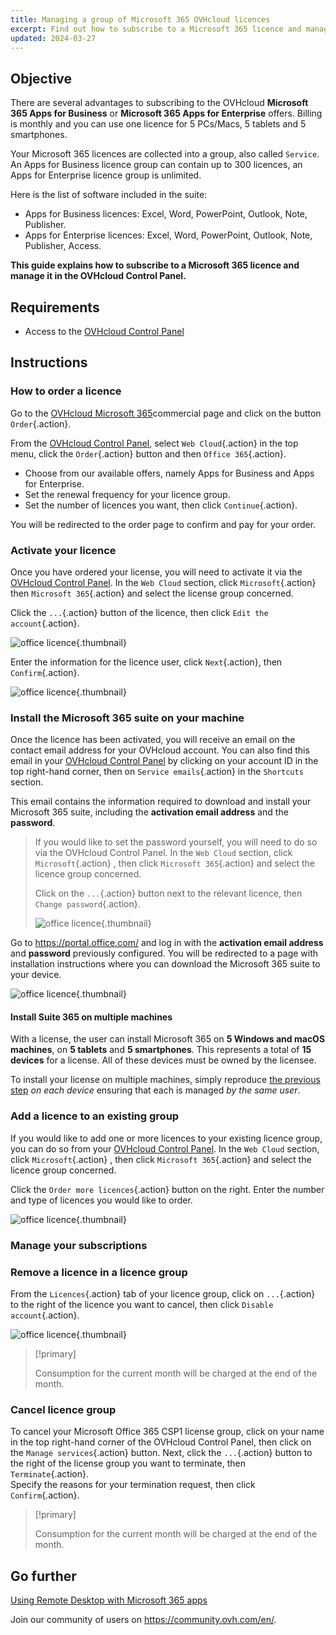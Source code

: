 ```yaml
---
title: Managing a group of Microsoft 365 OVHcloud licences
excerpt: Find out how to subscribe to a Microsoft 365 licence and manage it in the OVHcloud Control Panel
updated: 2024-03-27
---
```


## Objective

There are several advantages to subscribing to the OVHcloud **Microsoft 365 Apps for Business** or **Microsoft 365 Apps for Enterprise** offers. Billing is monthly and you can use one licence for 5 PCs/Macs, 5 tablets and 5 smartphones.

Your Microsoft 365 licences are collected into a group, also called `Service`. An Apps for Business licence group can contain up to 300 licences, an Apps for Enterprise licence group is unlimited.

Here is the list of software included in the suite:

- Apps for Business licences: Excel, Word, PowerPoint, Outlook, Note, Publisher.
- Apps for Enterprise licences: Excel, Word, PowerPoint, Outlook, Note, Publisher, Access.

**This guide explains how to subscribe to a Microsoft 365 licence and manage it in the OVHcloud Control Panel.**

## Requirements

- Access to the [OVHcloud Control Panel](/links/manager)

## Instructions

### How to order a licence

Go to the [OVHcloud Microsoft 365](https://www.ovhcloud.com/en-gb/collaborative-tools/microsoft-365/)commercial page and click on the button `Order`{.action}.

From the [OVHcloud Control Panel](/links/manager), select `Web Cloud`{.action} in the top menu, click the `Order`{.action} button and then `Office 365`{.action}.

- Choose from our available offers, namely Apps for Business and Apps for Enterprise.
- Set the renewal frequency for your licence group.
- Set the number of licences you want, then click `Continue`{.action}.

You will be redirected to the order page to confirm and pay for your order.

### Activate your licence

Once you have ordered your license, you will need to activate it via the [OVHcloud Control Panel](/links/manager). In the `Web Cloud` section, click `Microsoft`{.action} then `Microsoft 365`{.action} and select the license group concerned.

Click the `...`{.action} button of the licence, then click `Edit the account`{.action}.

![office licence](images/Outlook-cps1-01.png){.thumbnail}

Enter the information for the licence user, click `Next`{.action}, then `Confirm`{.action}.

![office licence](images/Outlook-cps1-02.png){.thumbnail}

### Install the Microsoft 365 suite on your machine <a name="install365"></a>

Once the licence has been activated, you will receive an email on the contact email address for your OVHcloud account. You can also find this email in your [OVHcloud Control Panel](/links/manager) by clicking on your account ID in the top right-hand corner, then on `Service emails`{.action} in the `Shortcuts` section.

This email contains the information required to download and install your Microsoft 365 suite, including the **activation email address** and the **password**.

>
> If you would like to set the password yourself, you will need to do so via the OVHcloud Control Panel. In the `Web Cloud` section, click `Microsoft`{.action} , then click `Microsoft 365`{.action} and select the licence group concerned.
>
> Click on the `...`{.action} button next to the relevant licence, then `Change password`{.action}.
>
> ![office licence](images/Outlook-cps1-03.png){.thumbnail}
>

Go to <https://portal.office.com/> and log in with the **activation email address** and **password** previously configured. You will be redirected to a page with installation instructions where you can download the Microsoft 365 suite to your device.

![office licence](images/Outlook-cps1-04.png){.thumbnail}

#### Install Suite 365 on multiple machines

With a license, the user can install Microsoft 365 on **5 Windows and macOS machines**, on **5 tablets** and **5 smartphones**. This represents a total of **15 devices** for a license. All of these devices must be owned by the licensee.

To install your license on multiple machines, simply reproduce [the previous step](#install365) *on each device* ensuring that each is managed *by the same user*.

### Add a licence to an existing group

If you would like to add one or more licences to your existing licence group, you can do so from your [OVHcloud Control Panel](/links/manager). In the `Web Cloud` section, click `Microsoft`{.action} , then click `Microsoft 365`{.action} and select the licence group concerned.

Click the `Order more licences`{.action} button on the right. Enter the number and type of licences you would like to order.

![office licence](images/Outlook-cps1-05.png){.thumbnail}

### Manage your subscriptions <a name="managesubscriptions"></a>

### Remove a licence in a licence group

From the `Licences`{.action} tab of your licence group, click on `...`{.action} to the right of the licence you want to cancel, then click `Disable account`{.action}.

![office licence](images/Outlook-cps1-06.png){.thumbnail}

> [!primary]
>
> Consumption for the current month will be charged at the end of the month.

### Cancel licence group

To cancel your Microsoft Office 365 CSP1 license group, click on your name in the top right-hand corner of the OVHcloud Control Panel, then click on the `Manage services`{.action} button. Next, click the `...`{.action} button to the right of the license group you want to terminate, then `Terminate`{.action}.<br>
Specify the reasons for your termination request, then click `Confirm`{.action}.

> [!primary]
>
> Consumption for the current month will be charged at the end of the month.

## Go further

[Using Remote Desktop with Microsoft 365 apps](/pages/web_cloud/email_and_collaborative_solutions/microsoft_office/office_proplus)

Join our community of users on <https://community.ovh.com/en/>.
